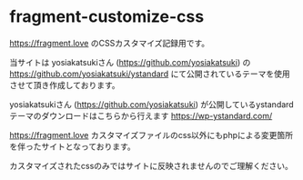 # fragment-customize-css

https://fragment.love のCSSカスタマイズ記録用です。

当サイトは yosiakatsukiさん (https://github.com/yosiakatsuki) の https://github.com/yosiakatsuki/ystandard にて公開されているテーマを使用させて頂き作成しております。

yosiakatsukiさん (https://github.com/yosiakatsuki) が公開しているystandardテーマのダウンロードはこちらから行えます https://wp-ystandard.com/

https://fragment.love カスタマイズファイルのcss以外にもphpによる変更箇所を伴ったサイトとなっております。

カスタマイズされたcssのみではサイトに反映されませんのでご理解ください。
